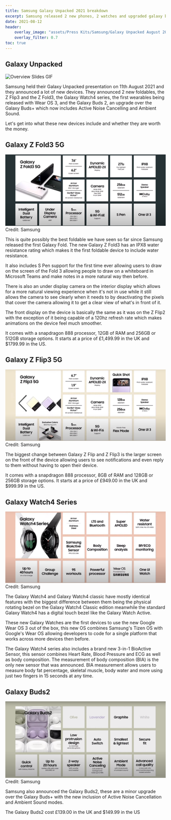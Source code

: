 ```yaml
---
title: Samsung Galaxy Unpacked 2021 breakdown
excerpt: Samsung released 2 new phones, 2 watches and upgraded galaxy buds
date: 2021-08-12
header:
    overlay_image: "assets/Press Kits/Samsung/Galaxy Unpacked August 2021/Galaxy_Z_Fold3,_Z_Flip3_Main_KV(5G).jpg"
    overlay_filter: 0.7
toc: true
---
```


## Galaxy Unpacked
![Overview Slides GIF](/assets/gifs/Samsung/GalaxyUnpackedAugust2021OverviewSlides.GIF)

Samsung held their Galaxy Unpacked presentation on 11th August 2021 and they announced a lot of new devices. They announced 2 new foldables, the Z Flip3 and the Z Fold3, the Galaxy Watch4 series, the first wearables being released with Wear OS 3, and the Galaxy Buds 2, an upgrade over the Galaxy Buds+ which now includes Active Noise Cancelling and Ambient Sound.

Let's get into what these new devices include and whether they are worth the money.

## Galaxy Z Fold3 5G
![Galaxy Z Fold4 Overview](/assets/images/Samsung/ZFold3Overview.png)
Credit: Samsung

This is quite possibly the best foldable we have seen so far since Samsung released the first Galaxy Fold. The new Galaxy Z Fold3 has an IPX8 water resistance rating which makes it the first foldable device to include water resistance.

It also includes S Pen support for the first time ever allowing users to draw on the screen of the Fold 3 allowing people to draw on a whiteboard in Microsoft Teams and make notes in a more natural way then before.

There is also an under display camera on the interior display which allows for a more natural viewing experience when it's not in use while it still allows the camera to see clearly when it needs to by deactivating the pixels that cover the camera allowing it to get a clear view of what's in front of it.

The front display on the device is basically the same as it was on the Z Flip2 with the exception of it being capable of a 120hz refresh rate which makes animations on the device feel much smoother.

It comes with a snapdragon 888 processor, 12GB of RAM and 256GB or 512GB storage options. It starts at a price of £1,499.99 in the UK and $1799.99 in the US.

## Galaxy Z Flip3 5G
![Galaxy Z Flip3 5G](/assets/images/Samsung/ZFlip3Overview.png)
Credit: Samsung

The biggest change between Galaxy Z Flip and Z Flip3 is the larger screen on the front of the device allowing users to see notifications and even reply to them without having to open their device.

It comes with a snapdragon 888 processor, 8GB of RAM and 128GB or 256GB storage options. It starts at a price of £949.00 in the UK and $999.99 in the US.

## Galaxy Watch4 Series
![Galaxy Watch4 Overview](/assets/images/Samsung/GalaxyWatch4Overview.png)
Credit: Samsung

The Galaxy Watch4 and Galaxy Watch4 classic have mostly identical features with the biggest difference between them being the physical rotating bezel on the Galaxy Watch4 Classic edition meanwhile the standard Galaxy Watch4 has a digital touch bezel like the Galaxy Watch Active.

These new Galaxy Watches are the first devices to use the new Google Wear OS 3 out of the box, this new OS combines Samsung's Tizen OS with Google's Wear OS allowing developers to code for a single platform that works across more devices then before.

The Galaxy Watch4 series also includes a brand new 3-in-1 BioActive Sensor, this sensor combines Heart Rate, Blood Pressure and ECG as well as body composition. The measurement of body composition (BIA) is the only new sensor that was announced. BIA measurement allows users to measure body fat percentage, skeletal muscle, body water and more using just two fingers in 15 seconds at any time.

## Galaxy Buds2
![Galaxy Buds2 Overview](/assets/images/Samsung/GalaxyBuds2Overview.png)
Credit: Samsung

Samsung also announced the Galaxy Buds2, these are a minor upgrade over the Galaxy Buds+ with the new inclusion of Active Noise Cancellation and Ambient Sound modes. 

The Galaxy Buds2 cost £139.00 in the UK and $149.99 in the US

